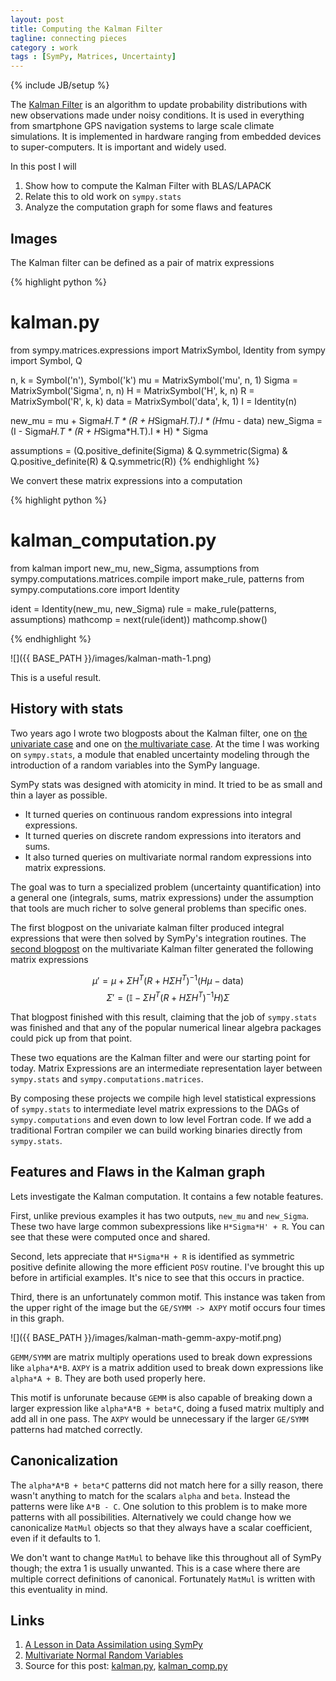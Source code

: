 ```yaml
---
layout: post
title: Computing the Kalman Filter
tagline: connecting pieces
category : work
tags : [SymPy, Matrices, Uncertainty]
---
```

{% include JB/setup %}

The [Kalman Filter](http://en.wikipedia.org/wiki/Kalman_filter) is an algorithm to update probability distributions with new observations made under noisy conditions.  It is used in everything from smartphone GPS navigation systems to large scale climate simulations.  It is implemented in hardware ranging from embedded devices to super-computers.  It is important and widely used.

In this post I will 

1.  Show how to compute the Kalman Filter with BLAS/LAPACK
2.  Relate this to old work on `sympy.stats`
3.  Analyze the computation graph for some flaws and features

Images
------

The Kalman filter can be defined as a pair of matrix expressions

{% highlight python %}
# kalman.py
from sympy.matrices.expressions import MatrixSymbol, Identity
from sympy import Symbol, Q

n, k    = Symbol('n'), Symbol('k')
mu      = MatrixSymbol('mu', n, 1)
Sigma   = MatrixSymbol('Sigma', n, n)
H       = MatrixSymbol('H', k, n)
R       = MatrixSymbol('R', k, k)
data    = MatrixSymbol('data', k, 1)
I       = Identity(n)

new_mu      = mu + Sigma*H.T * (R + H*Sigma*H.T).I * (H*mu - data)
new_Sigma   = (I - Sigma*H.T * (R + H*Sigma*H.T).I * H) * Sigma

assumptions = (Q.positive_definite(Sigma) & Q.symmetric(Sigma) &
               Q.positive_definite(R) & Q.symmetric(R))
{% endhighlight %}

We convert these matrix expressions into a computation

{% highlight python %}
# kalman_computation.py
from kalman import new_mu, new_Sigma, assumptions
from sympy.computations.matrices.compile import make_rule, patterns
from sympy.computations.core import Identity

ident = Identity(new_mu, new_Sigma)
rule = make_rule(patterns, assumptions)
mathcomp = next(rule(ident))
mathcomp.show()

{% endhighlight %}

![]({{ BASE_PATH }}/images/kalman-math-1.png)

This is a useful result. 

History with stats
------------------

Two years ago I wrote two blogposts about the Kalman filter, one on [the univariate case](http://sympystats.wordpress.com/2011/07/02/a-lesson-in-data-assimilation-using-sympy/) and one on [the multivariate case](http://sympystats.wordpress.com/2011/07/19/multivariate-normal-random-variables/).  At the time I was working on `sympy.stats`, a module that enabled uncertainty modeling through the introduction of a random variables into the SymPy language.

SymPy stats was designed with atomicity in mind.  It tried to be as small and thin a layer as possible.  

*   It turned queries on continuous random expressions into integral expressions.  
*   It turned queries on discrete random expressions into iterators and sums.  
*   It also turned queries on multivariate normal random expressions into matrix expressions.  

The goal was to turn a specialized problem (uncertainty quantification) into a general one (integrals, sums, matrix expressions) under the assumption that tools are much richer to solve general problems than specific ones.

The first blogpost on the univariate kalman filter produced integral expressions that were then solved by SymPy's integration routines.  The [second blogpost](http://sympystats.wordpress.com/2011/07/19/multivariate-normal-random-variables/) on the multivariate Kalman filter generated the following matrix expressions

$$\mu' = \mu + \Sigma H^T \left( R + H \Sigma H^T \right )^{-1} \left(H\mu - \textrm{data} \right) $$
$$\Sigma' = \left( \mathbb{I} - \Sigma H^T \left(R + H \Sigma H^T \right)^{-1} H \right) \Sigma $$

That blogpost finished with this result, claiming that the job of `sympy.stats` was finished and that any of the popular numerical linear algebra packages could pick up from that point. 

These two equations are the Kalman filter and were our starting point for today.  Matrix Expressions are an intermediate representation layer between `sympy.stats` and `sympy.computations.matrices`.

By composing these projects we compile high level statistical expressions of `sympy.stats` to intermediate level matrix expressions to the DAGs of `sympy.computations` and even down to low level Fortran code.  If we add a traditional Fortran compiler we can build working binaries directly from `sympy.stats`.

Features and Flaws in the Kalman graph
--------------------------------------

Lets investigate the Kalman computation.  It contains a few notable features.

First, unlike previous examples it has two outputs, `new_mu` and `new_Sigma`.  These two have large common subexpressions like `H*Sigma*H' + R`.  You can see that these were computed once and shared.

Second, lets appreciate that `H*Sigma*H + R` is identified as symmetric positive definite allowing the more efficient `POSV` routine.  I've brought this up before in artificial examples.  It's nice to see that this occurs in practice.

Third, there is an unfortunately common motif.  This instance was taken from the upper right of the image but the `GE/SYMM -> AXPY` motif occurs four times in this graph. 

![]({{ BASE_PATH }}/images/kalman-math-gemm-axpy-motif.png)

`GEMM/SYMM` are matrix multiply operations used to break down expressions like `alpha*A*B`.  `AXPY` is a matrix addition used to break down expressions like `alpha*A + B`.  They are both used properly here.

This motif is unforunate because `GEMM` is also capable of breaking down a larger expression like `alpha*A*B + beta*C`, doing a fused matrix multiply and add all in one pass.   The `AXPY` would be unnecessary if the larger `GE/SYMM` patterns had matched correctly.  

Canonicalization
----------------

The `alpha*A*B + beta*C` patterns did not match here for a silly reason, there wasn't anything to match for the scalars `alpha` and `beta`.  Instead the patterns were like `A*B - C`.  One solution to this problem is to make more patterns with all possibilities.  Alternatively we could change how we canonicalize `MatMul` objects so that they always have a scalar coefficient, even if it defaults to 1.

We don't want to change `MatMul` to behave like this throughout all of SymPy though; the extra 1 is usually unwanted.  This is a case where there are multiple correct definitions of canonical.  Fortunately `MatMul` is written with this eventuality in mind.

Links
-----

1.  [A Lesson in Data Assimilation using SymPy](http://sympystats.wordpress.com/2011/07/02/a-lesson-in-data-assimilation-using-sympy/)
2.  [Multivariate Normal Random Variables](http://sympystats.wordpress.com/2011/07/19/multivariate-normal-random-variables/)
3.  Source for this post: [kalman.py]({{BASE_PATH}}/scripts/kalman.py), [kalman_comp.py]({{BASE_PATH}}/scripts/kalman_comp.py)
